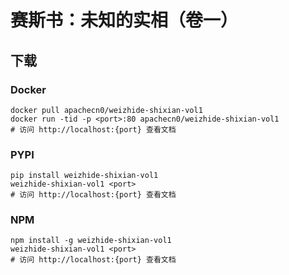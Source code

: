 # 赛斯书：未知的实相（卷一）

## 下载

### Docker

```
docker pull apachecn0/weizhide-shixian-vol1
docker run -tid -p <port>:80 apachecn0/weizhide-shixian-vol1
# 访问 http://localhost:{port} 查看文档
```

### PYPI

```
pip install weizhide-shixian-vol1
weizhide-shixian-vol1 <port>
# 访问 http://localhost:{port} 查看文档
```

### NPM

```
npm install -g weizhide-shixian-vol1
weizhide-shixian-vol1 <port>
# 访问 http://localhost:{port} 查看文档
```